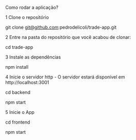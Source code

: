 Como rodar a aplicação?

1 Clone o repositório

git clone git@github.com:pedrodelicoli/trade-app.git

2 Entre na pasta do repositório que você acabou de clonar:

cd trade-app

3 Instale as dependências 

npm install

4 Inicie o servidor http - O servidor estará disponível em http://localhost:3001

cd backend 

npm start

5 Inicie o App 

cd frontend

npm start